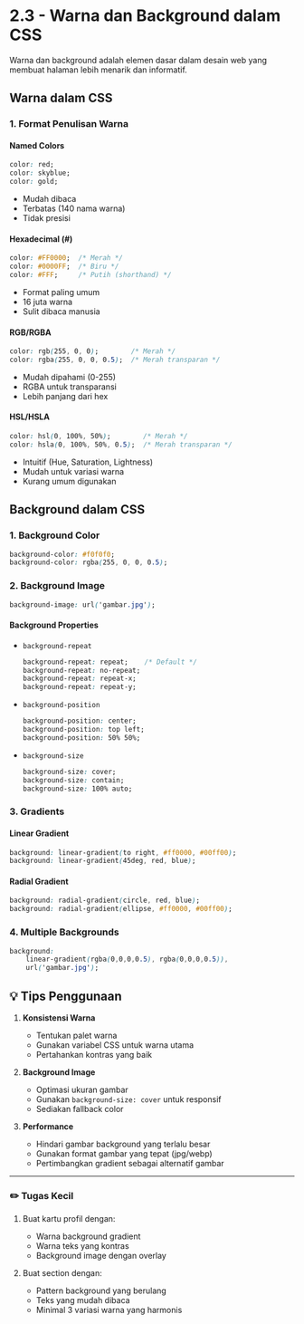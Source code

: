 # 2.3 - Warna dan Background dalam CSS

Warna dan background adalah elemen dasar dalam desain web yang membuat halaman lebih menarik dan informatif.

## Warna dalam CSS

### 1. Format Penulisan Warna

#### Named Colors
```css
color: red;
color: skyblue;
color: gold;
```
- Mudah dibaca
- Terbatas (140 nama warna)
- Tidak presisi

#### Hexadecimal (#)
```css
color: #FF0000;  /* Merah */
color: #0000FF;  /* Biru */
color: #FFF;     /* Putih (shorthand) */
```
- Format paling umum
- 16 juta warna
- Sulit dibaca manusia

#### RGB/RGBA
```css
color: rgb(255, 0, 0);        /* Merah */
color: rgba(255, 0, 0, 0.5);  /* Merah transparan */
```
- Mudah dipahami (0-255)
- RGBA untuk transparansi
- Lebih panjang dari hex

#### HSL/HSLA
```css
color: hsl(0, 100%, 50%);        /* Merah */
color: hsla(0, 100%, 50%, 0.5);  /* Merah transparan */
```
- Intuitif (Hue, Saturation, Lightness)
- Mudah untuk variasi warna
- Kurang umum digunakan

## Background dalam CSS

### 1. Background Color
```css
background-color: #f0f0f0;
background-color: rgba(255, 0, 0, 0.5);
```

### 2. Background Image
```css
background-image: url('gambar.jpg');
```

#### Background Properties
- `background-repeat`
  ```css
  background-repeat: repeat;    /* Default */
  background-repeat: no-repeat;
  background-repeat: repeat-x;
  background-repeat: repeat-y;
  ```

- `background-position`
  ```css
  background-position: center;
  background-position: top left;
  background-position: 50% 50%;
  ```

- `background-size`
  ```css
  background-size: cover;
  background-size: contain;
  background-size: 100% auto;
  ```

### 3. Gradients

#### Linear Gradient
```css
background: linear-gradient(to right, #ff0000, #00ff00);
background: linear-gradient(45deg, red, blue);
```

#### Radial Gradient
```css
background: radial-gradient(circle, red, blue);
background: radial-gradient(ellipse, #ff0000, #00ff00);
```

### 4. Multiple Backgrounds
```css
background: 
    linear-gradient(rgba(0,0,0,0.5), rgba(0,0,0,0.5)),
    url('gambar.jpg');
```

## 💡 Tips Penggunaan

1. **Konsistensi Warna**
   - Tentukan palet warna
   - Gunakan variabel CSS untuk warna utama
   - Pertahankan kontras yang baik

2. **Background Image**
   - Optimasi ukuran gambar
   - Gunakan `background-size: cover` untuk responsif
   - Sediakan fallback color

3. **Performance**
   - Hindari gambar background yang terlalu besar
   - Gunakan format gambar yang tepat (jpg/webp)
   - Pertimbangkan gradient sebagai alternatif gambar

---

### ✏️ **Tugas Kecil**

1. Buat kartu profil dengan:
   - Warna background gradient
   - Warna teks yang kontras
   - Background image dengan overlay

2. Buat section dengan:
   - Pattern background yang berulang
   - Teks yang mudah dibaca
   - Minimal 3 variasi warna yang harmonis
